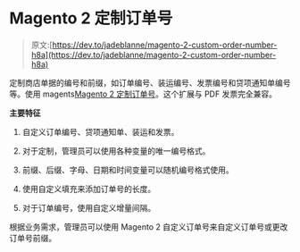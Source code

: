 # Magento 2 定制订单号

> 原文:[https://dev.to/jadeblanne/magento-2-custom-order-number-h8a](https://dev.to/jadeblanne/magento-2-custom-order-number-h8a)

定制商店单据的编号和前缀，如订单编号、装运编号、发票编号和贷项通知单编号等。使用 magents[Magento 2 定制订单号](https://www.mageants.com/custom-order-number-extension-for-magento-2.html)。这个扩展与 PDF 发票完全兼容。

**主要特征**

1.  自定义订单编号、贷项通知单、装运和发票。

2.  对于定制，管理员可以使用各种变量的唯一编号格式。

3.  前缀、后缀、字母、日期和时间变量可以随机编号格式使用。

4.  使用自定义填充来添加订单号的长度。

5.  对于订单编号，使用自定义增量间隔。

根据业务需求，管理员可以使用 Magento 2 自定义订单号来自定义订单号或更改订单号前缀。